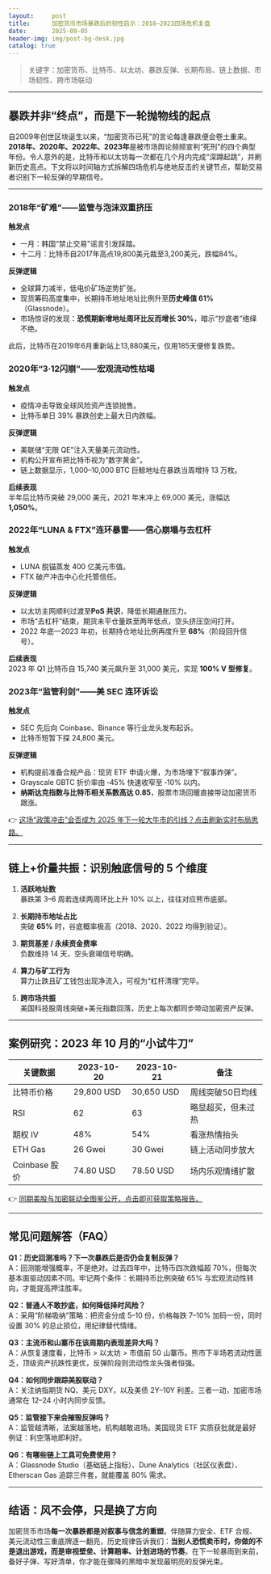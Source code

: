 ```yaml
---
layout:     post
title:      加密货币市场暴跌后的韧性启示：2018–2023四场危机复盘
date:       2025-09-05
header-img: img/post-bg-desk.jpg
catalog: true
---
```


> 关键字：加密货币、比特币、以太坊、暴跌反弹、长期布局、链上数据、市场韧性、跨市场联动

---

## 暴跌并非“终点”，而是下一轮抛物线的起点

自2009年创世区块诞生以来，“加密货币已死”的言论每逢暴跌便会卷土重来。**2018年、2020年、2022年、2023年**是被市场舆论频频宣判“死刑”的四个典型年份。令人意外的是，比特币和以太坊每一次都在几个月内完成“深蹲起跳”，并刷新历史高点。下文将以时间轴方式拆解四场危机与绝地反击的关键节点，帮助交易者识别下一轮反弹的早期信号。

---

### 2018年“矿难”——监管与泡沫双重挤压

**触发点**  
- 一月：韩国“禁止交易”谣言引发踩踏。  
- 十二月：比特币自2017年高点19,800美元裁至3,200美元，跌幅84%。

**反弹逻辑**  
- 全球算力减半，低电价矿场逆势扩张。  
- 现货筹码高度集中，长期持币地址地址比例升至**历史峰值 61%**（Glassnode）。  
- 市场惊讶的发现：**恐慌期新增地址周环比反而增长 30%**，暗示“抄底者”络绎不绝。

此后，比特币在2019年6月重新站上13,880美元，仅用185天便修复跌势。

### 2020年“3·12闪崩”——宏观流动性枯竭

**触发点**  
- 疫情冲击导致全球风险资产连锁抛售。  
- 比特币单日 39% 暴跌创史上最大日内跌幅。

**反弹逻辑**  
- 美联储“无限 QE”注入天量美元流动性。  
- 机构公开宣布把比特币视为“数字黄金”。  
- 链上数据显示，1,000–10,000 BTC 巨鲸地址在暴跌当周增持 13 万枚。

**后续表现**  
半年后比特币突破 29,000 美元，2021 年末冲上 69,000 美元，涨幅达**1,050%**。

### 2022年“LUNA & FTX”连环暴雷——信心崩塌与去杠杆

**触发点**  
- LUNA 脱锚蒸发 400 亿美元市值。  
- FTX 破产冲击中心化托管信任。

**反弹逻辑**  
- 以太坊主网顺利过渡至**PoS 共识**，降低长期通胀压力。  
- 市场“去杠杆”结束，期货未平仓量跌至两年低点，空头挤压空间打开。  
- 2022 年底—2023 年初，长期持仓地址比例再度升至 **68%**（阶段回升信号）。

**后续表现**  
2023 年 Q1 比特币自 15,740 美元飙升至 31,000 美元，实现 **100% V 型修复**。

### 2023年“监管利剑”——美 SEC 连环诉讼

**触发点**  
- SEC 先后向 Coinbase、Binance 等行业龙头发布起诉。  
- 比特币短暂下探 24,800 美元。

**反弹逻辑**  
- 机构提前准备合规产品：现货 ETF 申请火爆，为市场埋下“叙事炸弹”。  
- Grayscale GBTC 折价率由 ‑45% 快速收窄至 ‑10% 以内。  
- **纳斯达克指数与比特币相关系数高达 0.85**，股票市场回暖直接带动加密货币跟涨。

👉 [这场“政策冲击”会否成为 2025 年下一轮大牛市的引线？点击刷新实时布局思路。](https://okxdog.com/)

---

## 链上+价量共振：识别触底信号的 5 个维度

1. **活跃地址数**  
   暴跌第 3–6 周若连续两周环比上升 10% 以上，往往对应熊市底部。

2. **长期持币地址占比**  
   突破 **65%** 时，谷底概率极高（2018、2020、2022 均得到验证）。

3. **期货基差 / 永续资金费率**  
   负数维持 14 天，空头衰竭信号明确。

4. **算力与矿工行为**  
   算力止跌且矿工钱包出现净流入，可视为“杠杆清理”完毕。

5. **跨市场共振**  
   美国科技股周线突破+美元指数回落，历史上每次都同步带动加密资产反弹。

---

## 案例研究：2023 年 10 月的“小试牛刀”

| 关键数据 | 2023-10-20 | 2023-10-21 | 备注 |
|---|---|---|---|
| 比特币价格 | 29,800 USD | 30,650 USD | 周线突破50日均线 |
| RSI | 62 | 63 | 略显超买，但未过热 |
| 期权 IV | 48% | 54% | 看涨热情抬头 |
| ETH Gas | 26 Gwei | 30 Gwei | 链上活动同步放大 |
| Coinbase 股价 | 74.80 USD | 78.50 USD | 场内乐观情绪扩散 |

👉 [同期美股与加密联动全图鉴公开，点击即可获取策略报告。](https://okxdog.com/)

---

## 常见问题解答（FAQ）

**Q1：历史回测准吗？下一次暴跌后是否仍会复制反弹？**  
A：回测能增强概率，不是绝对。过去四年中，比特币四次跌幅超 70%，但每次基本面驱动因素不同。牢记两个条件：长期持币比例突破 65% 与宏观流动性转向，才能提高押注胜率。

**Q2：普通人不敢抄底，如何降低择时风险？**  
A：采用“阶梯吸纳”策略：把资金分成 5–10 份，价格每跌 7–10% 加码一份，同时设置 30% 的总止损位，用纪律替代情绪。

**Q3：主流币和山寨币在该周期内表现差异大吗？**  
A：从恢复速度看，比特币 > 以太坊 > 市值前 50 山寨币。熊市下半场若流动性匮乏，顶级资产抗跌性更优，反弹阶段则流动性龙头强者恒强。

**Q4：如何同步跟踪美股联动？**  
A：关注纳指期货 NQ、美元 DXY，以及美债 2Y–10Y 利差。三者一动，加密市场通常在 12–24 小时内同步反馈。

**Q5：监管接下来会摧毁反弹吗？**  
A：监管越清晰，法案越落地，机构越敢进场。美国现货 ETF 实质获批就是最好例证：利空落地即利好。

**Q6：有哪些链上工具可免费使用？**  
A：Glassnode Studio（基础链上指标）、Dune Analytics（社区仪表盘）、Etherscan Gas 追踪三件套，就能覆盖 80% 需求。

---

## 结语：风不会停，只是换了方向

加密货币市场**每一次暴跌都是对叙事与信念的重塑**。伴随算力安全、ETF 合规、美元流动性三重底牌逐一翻亮，历史规律告诉我们：**当别人恐慌卖币时，你做的不是退出游戏，而是审视壁垒、计算赔率、计划进场的节奏**。在下一轮暴雨到来前，备好子弹、写好清单，你才能在骤降的黑暗中发现最明亮的反弹光束。